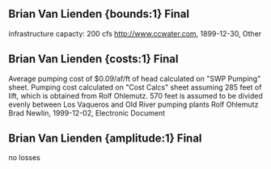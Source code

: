 ## Brian Van Lienden {bounds:1} Final
infrastructure capacty: 200 cfs
http://www.ccwater.com, 1899-12-30, Other

## Brian Van Lienden {costs:1} Final
Average pumping cost of $0.09/af/ft of head calculated on "SWP Pumping" sheet.  Pumping cost calculated on "Cost Calcs" sheet assuming 285 feet of lift, which is obtained from Rolf Ohlemutz.  570 feet is assumed to be divided evenly between Los Vaqueros and Old River pumping plants
Rolf Ohlemutz
Brad Newlin, 1999-12-02, Electronic Document

## Brian Van Lienden {amplitude:1} Final
no losses
